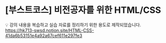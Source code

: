 # [부스트코스] 비전공자를 위한 HTML/CSS
💡 강의 내용을 복습하고 실습 자료를 정리하기 위한 용도로 제작되었습니다.<br>
https://hk713-swsd.notion.site/HTML-CSS-41da6b53151e4a92a67cef611e297fe3



